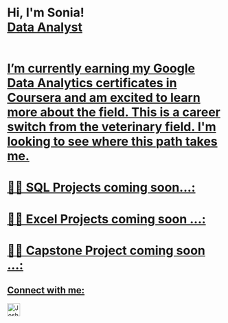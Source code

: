 
<h1>Hi, I'm Sonia! <br/><a href="https://github.com/sonia-dieter">Data Analyst <p> <br/> I’m currently earning my Google Data Analytics certificates in Coursera and am excited to learn more about the field. This is a career switch from the veterinary field. I'm looking to see where this path takes me.<p></a> <a href="https://www.linkedin.com/in/soniadieter2022/">

<h1>👨‍💻 SQL Projects coming soon...:</h1>

<h1>👨‍💻 Excel Projects coming soon ...:</h1>
<h1>👨‍💻 Capstone Project coming soon ...:</h1>

<h2> Connect with me:</h2>


[<img align="left" alt="JoshMadakor | LinkedIn" width="30px" src="https://cdn.jsdelivr.net/npm/simple-icons@v3/icons/linkedin.svg" />][linkedin]

[linkedin]: https://linkedin.com/in/soniadieter2022
<!--
**sonia-dieter/sonia-dieter** is a ✨ _special_ ✨ repository because its `README.md` (this file) appears on your GitHub profile.

Here are some ideas to get you started:

- 🔭 I’m currently working on ...
- 🌱 I’m currently learning ...
- 👯 I’m looking to collaborate on ...
- 🤔 I’m looking for help with ...
- 💬 Ask me about ...
- 📫 How to reach me: ...
- 😄 Pronouns: ...
- ⚡ Fun fact: ...
-->

<!--
**sonia-dieter/Sonia-Dieter** is a ✨ _special_ ✨ repository because its `README.md` (this file) appears on your GitHub profile.

Here are some ideas to get you started:

- 🔭 I’m currently working on ...
- 🌱 I’m currently learning data analytics and R ...
- 👯 I’m looking to collaborate on ...
- 🤔 I’m looking for help with ...
- 💬 Ask me about ...
- 📫 How to reach me: ...
- 😄 Pronouns: ...
- ⚡ Fun fact: ...
-->
